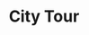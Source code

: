 ---
title: City Tour
description: |
  Varen door het 'Giethoorn van het Noorden' en oude stadscentrum.
tijd: ± 1,5 uur
route_url: >-
  https://www.google.com/maps/d/embed?mid=1wXYKD7GpKXu1UGh7txlgnHEo9ZQTmOU-&ehbc=2E312F&amp;z=12
omgeving:
  - bolsward
prijs: '115'
sloepen:
  - beenakker
  - sloepen/petter.md
---